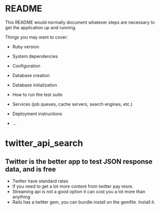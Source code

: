 # README

This README would normally document whatever steps are necessary to get the
application up and running.

Things you may want to cover:

* Ruby version

* System dependencies

* Configuration

* Database creation

* Database initialization

* How to run the test suite

* Services (job queues, cache servers, search engines, etc.)

* Deployment instructions

* ...
# twitter_api_search
## Twitter is the better app to test JSON response data, and is free

* Twitter have standard rates
* If you need to get a lot more content from twitter pay more.
* Streaming api is not a good option it can cost you a lot more than anything
* Rails has a twitter gem, you can bundle install on the gemfile. Install it.
